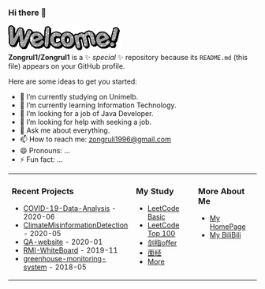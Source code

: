 ### Hi there 👋
<img src="https://github.com/Zongrul1/Zongrul1/blob/master/text.gif"></img>  
**Zongrul1/Zongrul1** is a ✨ _special_ ✨ repository because its `README.md` (this file) appears on your GitHub profile.

Here are some ideas to get you started:

- 🔭 I’m currently studying on Unimelb.
- 🌱 I’m currently learning Information Technology.
- 👯 I’m looking for a job of Java Developer.
- 🤔 I’m looking for help with seeking a job.
- 💬 Ask me about everything.
- 📫 How to reach me: zongruli1996@gmail.com
- 😄 Pronouns: ...
- ⚡ Fun fact: ...

<table>
<td valign="top" width="50%">

### Recent Projects
* [COVID-19-Data-Analysis](https://github.com/Zongrul1/COVID-19-Data-Analysis) - 2020-06
* [ClimateMisinformationDetection](https://github.com/Zongrul1/ClimateMisinformationDetection) - 2020-05
* [QA-website](https://github.com/Zongrul1/QA-website) - 2020-01
* [RMI-WhiteBoard](https://github.com/Zongrul1/RMI-WhiteBoard) - 2019-11
* [greenhouse-monitoring-system](https://github.com/Zongrul1/greenhouse-monitoring-system) - 2018-05
</td>
<td valign="top" width="25%">

### My Study
* [LeetCode Basic](https://github.com/Zongrul1/Study-Resource/tree/master/LeetCode%20Basic)
* [LeetCode Top 100](https://github.com/Zongrul1/Study-Resource/tree/master/LeetCode%20Top%20100)
* [剑指offer](https://github.com/Zongrul1/Study-Resource/tree/master/%E5%89%91%E6%8C%87offer)
* [面经](https://github.com/Zongrul1/Study-Resource/tree/master/%E9%9D%A2%E7%BB%8F)
* [More](https://github.com/Zongrul1/Study-Resource)
</td>
<td valign="top" width="25%">

### More About Me
* [My HomePage](https://zongrul1.github.io/)
* [My BiliBili](https://space.bilibili.com/6420290)
</td>
</table>

